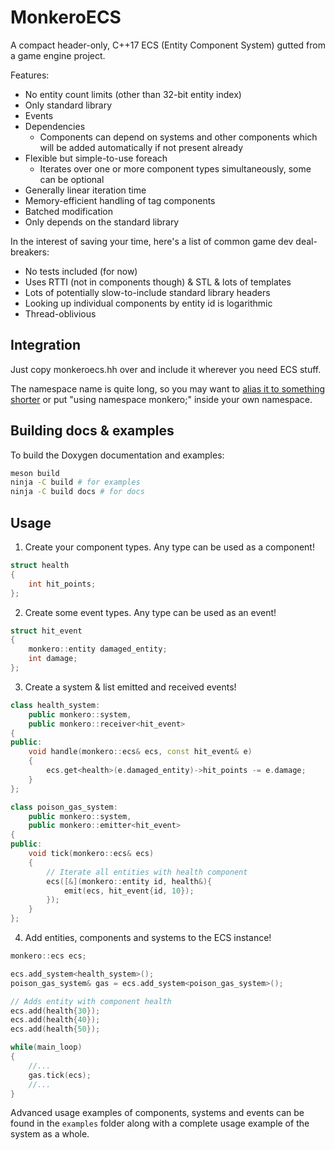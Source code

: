 MonkeroECS
==========

A compact header-only, C++17 ECS (Entity Component System) gutted from a game
engine project.

Features:
- No entity count limits (other than 32-bit entity index)
- Only standard library 
- Events
- Dependencies
  - Components can depend on systems and other components which will be added
    automatically if not present already
- Flexible but simple-to-use foreach
  - Iterates over one or more component types simultaneously, some can be
    optional
- Generally linear iteration time
- Memory-efficient handling of tag components
- Batched modification
- Only depends on the standard library

In the interest of saving your time, here's a list of common game dev deal-breakers:
- No tests included (for now)
- Uses RTTI (not in components though) & STL & lots of templates
- Lots of potentially slow-to-include standard library headers
- Looking up individual components by entity id is logarithmic
- Thread-oblivious

## Integration

Just copy monkeroecs.hh over and include it wherever you need ECS stuff.

The namespace name is quite long, so you may want to [alias it to something
shorter](https://en.cppreference.com/w/cpp/language/namespace_alias) or put
"using namespace monkero;" inside your own namespace.

## Building docs & examples

To build the Doxygen documentation and examples:
```sh
meson build
ninja -C build # for examples
ninja -C build docs # for docs
```

## Usage

1. Create your component types. Any type can be used as a component!
```cpp
struct health
{
    int hit_points;
};
```

2. Create some event types. Any type can be used as an event!
```cpp
struct hit_event
{
    monkero::entity damaged_entity;
    int damage;
};
```

3. Create a system & list emitted and received events!
```cpp
class health_system:
    public monkero::system,
    public monkero::receiver<hit_event>
{
public:
    void handle(monkero::ecs& ecs, const hit_event& e)
    {
        ecs.get<health>(e.damaged_entity)->hit_points -= e.damage;
    }
};

class poison_gas_system:
    public monkero::system,
    public monkero::emitter<hit_event>
{
public:
    void tick(monkero::ecs& ecs)
    {
        // Iterate all entities with health component
        ecs([&](monkero::entity id, health&){
            emit(ecs, hit_event{id, 10});
        });
    }
};
```

4. Add entities, components and systems to the ECS instance!
```cpp
monkero::ecs ecs;

ecs.add_system<health_system>();
poison_gas_system& gas = ecs.add_system<poison_gas_system>();

// Adds entity with component health
ecs.add(health{30});
ecs.add(health{40});
ecs.add(health{50});

while(main_loop)
{
    //...
    gas.tick(ecs);
    //...
}
```

Advanced usage examples of components, systems and events can be found in the
`examples` folder along with a complete usage example of the system as a whole.
